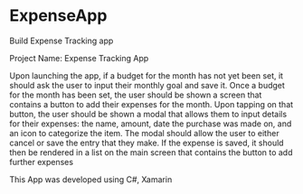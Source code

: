 # ExpenseApp

Build Expense Tracking app

Project Name: Expense Tracking App

Upon launching the app, if a budget for the month has not yet been set, it should ask the user to input their monthly goal and save it.
Once a budget for the month has been set, the user should be shown a screen that contains a button to add their expenses for the month.
Upon tapping on that button, the user should be shown a modal that allows them to input details for their expenses: the name, amount, date the purchase was made on, and an icon to categorize the item. The modal should allow the user to either cancel or save the entry that they make.
If the expense is saved, it should then be rendered in a list on the main screen that contains the button to add further expenses

This App was developed using C#, Xamarin
